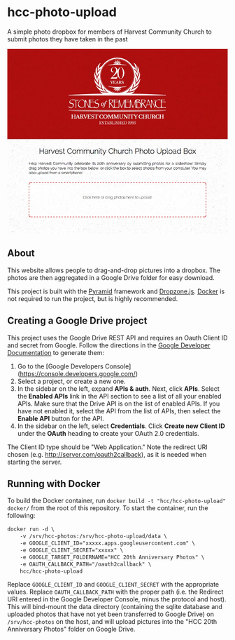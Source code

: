 hcc-photo-upload
================

A simple photo dropbox for members of Harvest Community Church to submit photos
they have taken in the past

![Screenshot](screenshot.jpg)

About
-----

This website allows people to drag-and-drop pictures into a dropbox. The photos
are then aggregated in a Google Drive folder for easy download.

This project is built with the [Pyramid](http://www.pylonsproject.org/)
framework and [Dropzone.js](http://www.dropzonejs.com/).
[Docker](https://www.docker.com/) is not required to run the project, but is
highly recommended.

Creating a Google Drive project
-------------------------------

This project uses the Google Drive REST API and requires an Oauth Client ID and
secret from Google. Follow the directions in the [Google Developer
Documentation](https://developers.google.com/drive/web/auth/web-server#create_a_client_id_and_client_secret)
to generate them:

1. Go to the [Google Developers Console]
(https://console.developers.google.com/)
2. Select a project, or create a new one.
3. In the sidebar on the left, expand **APIs & auth**. Next, click **APIs**.
Select the **Enabled APIs** link in the API section to see a list of all your
enabled APIs. Make sure that the Drive API is on the list of enabled APIs. If
you have not enabled it, select the API from the list of APIs, then select the
**Enable API** button for the API.
4. In the sidebar on the left, select **Credentials**. Click **Create new
Client ID** under the **OAuth** heading to create your OAuth 2.0 credentials.

The Client ID type should be "Web Application." Note the redirect URI chosen
(e.g. http://server.com/oauth2callback), as it is needed when starting the
server.

Running with Docker
-------------------

To build the Docker container, run `docker build -t "hcc/hcc-photo-upload"
docker/` from the root of this repository. To start the container, run the
following:

```
docker run -d \
    -v /srv/hcc-photos:/srv/hcc-photo-upload/data \
    -e GOOGLE_CLIENT_ID="xxxxx.apps.googleusercontent.com" \
    -e GOOGLE_CLIENT_SECRET="xxxxx" \
    -e GOOGLE_TARGET_FOLDERNAME="HCC 20th Anniversary Photos" \
    -e OAUTH_CALLBACK_PATH="/oauth2callback" \
    hcc/hcc-photo-upload
```

Replace `GOOGLE_CLIENT_ID` and `GOOGLE_CLIENT_SECRET` with the appropriate
values. Replace `OAUTH_CALLBACK_PATH` with the proper path (i.e. the Redirect
URI entered in the Google Developer Console, minus the protocol and host). This
will bind-mount the data directory (containing the sqlite database and uploaded
photos that have not yet been transferred to Google Drive) on `/srv/hcc-photos`
on the host, and will upload pictures into the "HCC 20th Anniversary Photos"
folder on Google Drive.
